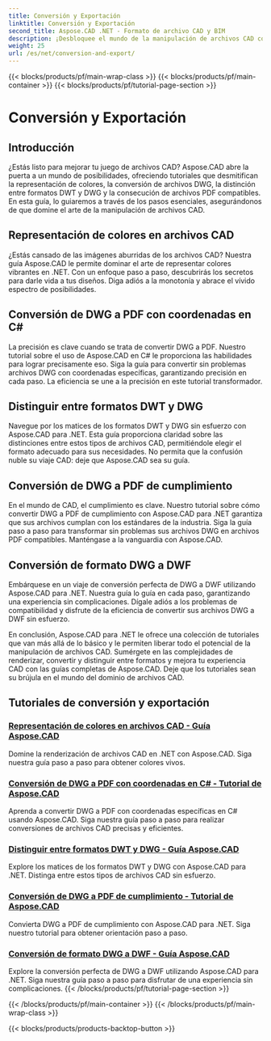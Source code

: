 ```yaml
---
title: Conversión y Exportación
linktitle: Conversión y Exportación
second_title: Aspose.CAD .NET - Formato de archivo CAD y BIM
description: ¡Desbloquee el mundo de la manipulación de archivos CAD con Aspose.CAD! Aprenda a renderizar colores vibrantes y convertir archivos DWG. Sumérgete en los formatos DWT y DWG para obtener resultados precisos.
weight: 25
url: /es/net/conversion-and-export/
---
```


{{< blocks/products/pf/main-wrap-class >}}
{{< blocks/products/pf/main-container >}}
{{< blocks/products/pf/tutorial-page-section >}}

# Conversión y Exportación



## Introducción

¿Estás listo para mejorar tu juego de archivos CAD? Aspose.CAD abre la puerta a un mundo de posibilidades, ofreciendo tutoriales que desmitifican la representación de colores, la conversión de archivos DWG, la distinción entre formatos DWT y DWG y la consecución de archivos PDF compatibles. En esta guía, lo guiaremos a través de los pasos esenciales, asegurándonos de que domine el arte de la manipulación de archivos CAD.

## Representación de colores en archivos CAD

¿Estás cansado de las imágenes aburridas de los archivos CAD? Nuestra guía Aspose.CAD le permite dominar el arte de representar colores vibrantes en .NET. Con un enfoque paso a paso, descubrirás los secretos para darle vida a tus diseños. Diga adiós a la monotonía y abrace el vívido espectro de posibilidades.

## Conversión de DWG a PDF con coordenadas en C#

La precisión es clave cuando se trata de convertir DWG a PDF. Nuestro tutorial sobre el uso de Aspose.CAD en C# le proporciona las habilidades para lograr precisamente eso. Siga la guía para convertir sin problemas archivos DWG con coordenadas específicas, garantizando precisión en cada paso. La eficiencia se une a la precisión en este tutorial transformador.

## Distinguir entre formatos DWT y DWG

Navegue por los matices de los formatos DWT y DWG sin esfuerzo con Aspose.CAD para .NET. Esta guía proporciona claridad sobre las distinciones entre estos tipos de archivos CAD, permitiéndole elegir el formato adecuado para sus necesidades. No permita que la confusión nuble su viaje CAD: deje que Aspose.CAD sea su guía.

## Conversión de DWG a PDF de cumplimiento

En el mundo de CAD, el cumplimiento es clave. Nuestro tutorial sobre cómo convertir DWG a PDF de cumplimiento con Aspose.CAD para .NET garantiza que sus archivos cumplan con los estándares de la industria. Siga la guía paso a paso para transformar sin problemas sus archivos DWG en archivos PDF compatibles. Manténgase a la vanguardia con Aspose.CAD.

## Conversión de formato DWG a DWF

Embárquese en un viaje de conversión perfecta de DWG a DWF utilizando Aspose.CAD para .NET. Nuestra guía lo guía en cada paso, garantizando una experiencia sin complicaciones. Dígale adiós a los problemas de compatibilidad y disfrute de la eficiencia de convertir sus archivos DWG a DWF sin esfuerzo.

En conclusión, Aspose.CAD para .NET le ofrece una colección de tutoriales que van más allá de lo básico y le permiten liberar todo el potencial de la manipulación de archivos CAD. Sumérgete en las complejidades de renderizar, convertir y distinguir entre formatos y mejora tu experiencia CAD con las guías completas de Aspose.CAD. Deje que los tutoriales sean su brújula en el mundo del dominio de archivos CAD.
## Tutoriales de conversión y exportación
### [Representación de colores en archivos CAD - Guía Aspose.CAD](./rendering-colors-in-cad-files/)
Domine la renderización de archivos CAD en .NET con Aspose.CAD. Siga nuestra guía paso a paso para obtener colores vivos.
### [Conversión de DWG a PDF con coordenadas en C# - Tutorial de Aspose.CAD](./converting-dwg-to-pdf-with-coordinates/)
Aprenda a convertir DWG a PDF con coordenadas específicas en C# usando Aspose.CAD. Siga nuestra guía paso a paso para realizar conversiones de archivos CAD precisas y eficientes.
### [Distinguir entre formatos DWT y DWG - Guía Aspose.CAD](./distinguishing-between-dwt-and-dwg-formats/)
Explore los matices de los formatos DWT y DWG con Aspose.CAD para .NET. Distinga entre estos tipos de archivos CAD sin esfuerzo.
### [Conversión de DWG a PDF de cumplimiento - Tutorial de Aspose.CAD](./converting-dwg-to-compliance-pdf/)
Convierta DWG a PDF de cumplimiento con Aspose.CAD para .NET. Siga nuestro tutorial para obtener orientación paso a paso.
### [Conversión de formato DWG a DWF - Guía Aspose.CAD](./converting-dwg-to-dwf/)
Explore la conversión perfecta de DWG a DWF utilizando Aspose.CAD para .NET. Siga nuestra guía paso a paso para disfrutar de una experiencia sin complicaciones.
{{< /blocks/products/pf/tutorial-page-section >}}

{{< /blocks/products/pf/main-container >}}
{{< /blocks/products/pf/main-wrap-class >}}

{{< blocks/products/products-backtop-button >}}
